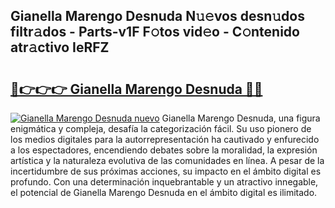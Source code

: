 ## Gianella Marengo Desnuda N𝚞𝚎vos desn𝚞dos filtr𝚊dos - Parts-v1F F𝚘tos vid𝚎o - C𝚘ntenido atr𝚊ctivo IeRFZ

# <h2><a href="http://mban98.tromn.icu/?c=Gianella+Marengo+Desnuda">🔗👉👉👉 Gianella Marengo Desnuda 🔗🔗</a></h2>

[![Gianella Marengo Desnuda nuevo](https://i.imgur.com/pEAQMta.gif)](http://mban98.tromn.icu/?c=Gianella+Marengo+Desnuda)
Gianella Marengo Desnuda, una figura enigmática y compleja, desafía la categorización fácil. Su uso pionero de los medios digitales para la autorrepresentación ha cautivado y enfurecido a los espectadores, encendiendo debates sobre la moralidad, la expresión artística y la naturaleza evolutiva de las comunidades en línea. A pesar de la incertidumbre de sus próximas acciones, su impacto en el ámbito digital es profundo. Con una determinación inquebrantable y un atractivo innegable, el potencial de Gianella Marengo Desnuda en el ámbito digital es ilimitado.
